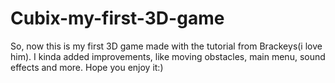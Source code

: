 # Cubix-my-first-3D-game
So, now this is my first 3D game made with the tutorial from Brackeys(i love him). I kinda added improvements, like moving obstacles, main menu, sound effects and more. Hope you enjoy it:)
